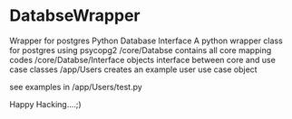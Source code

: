 # DatabseWrapper
 Wrapper for postgres Python Database Interface
 A python wrapper class for postgres using psycopg2
 /core/Databse contains all core mapping codes
 /core/Databse/Interface objects interface between core and use case classes
 /app/Users creates an example user use case object

see examples in /app/Users/test.py

Happy Hacking....;)

